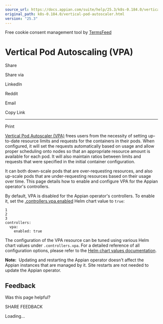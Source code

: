 ```yaml
---
source_url: https://docs.appian.com/suite/help/25.3/k8s-0.184.0/vertical-pod-autoscaler.html
original_path: k8s-0.184.0/vertical-pod-autoscaler.html
version: "25.3"
---
```


Free cookie consent management tool by [TermsFeed](https://www.termsfeed.com/)

# Vertical Pod Autoscaling (VPA)

Share

Share via

LinkedIn

Reddit

Email

Copy Link

* * *

Print

[Vertical Pod Autoscaler (VPA)](https://github.com/kubernetes/autoscaler/tree/master/vertical-pod-autoscaler) frees users from the necessity of setting up-to-date resource limits and requests for the containers in their pods. When configured, it will set the requests automatically based on usage and allow proper scheduling onto nodes so that an appropriate resource amount is available for each pod. It will also maintain ratios between limits and requests that were specified in the initial container configuration.

It can both down-scale pods that are over-requesting resources, and also up-scale pods that are under-requesting resources based on their usage over time. This page details how to enable and configure VPA for the Appian operator's controllers.

By default, VPA is disabled for the Appian operator's controllers. To enable it, set the [.controllers.vpa.enabled](helm-chart-values.html) Helm chart value to `true`:

```
1
2
3
controllers:
  vpa:
    enabled: true
```

The configuration of the VPA resource can be tuned using various Helm chart values under `.controllers.vpa`. For a detailed reference of all configuration options, please refer to the [Helm chart values documentation](helm-chart-values.html).

**Note:**  Updating and restarting the Appian operator doesn't affect the Appian instances that are managed by it. Site restarts are not needed to update the Appian operator.

## Feedback

Was this page helpful?

SHARE FEEDBACK

Loading...